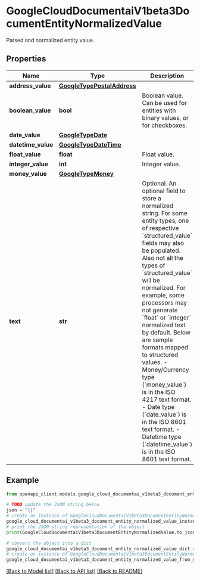 # GoogleCloudDocumentaiV1beta3DocumentEntityNormalizedValue

Parsed and normalized entity value.

## Properties

Name | Type | Description | Notes
------------ | ------------- | ------------- | -------------
**address_value** | [**GoogleTypePostalAddress**](GoogleTypePostalAddress.md) |  | [optional] 
**boolean_value** | **bool** | Boolean value. Can be used for entities with binary values, or for checkboxes. | [optional] 
**date_value** | [**GoogleTypeDate**](GoogleTypeDate.md) |  | [optional] 
**datetime_value** | [**GoogleTypeDateTime**](GoogleTypeDateTime.md) |  | [optional] 
**float_value** | **float** | Float value. | [optional] 
**integer_value** | **int** | Integer value. | [optional] 
**money_value** | [**GoogleTypeMoney**](GoogleTypeMoney.md) |  | [optional] 
**text** | **str** | Optional. An optional field to store a normalized string. For some entity types, one of respective &#x60;structured_value&#x60; fields may also be populated. Also not all the types of &#x60;structured_value&#x60; will be normalized. For example, some processors may not generate &#x60;float&#x60; or &#x60;integer&#x60; normalized text by default. Below are sample formats mapped to structured values. - Money/Currency type (&#x60;money_value&#x60;) is in the ISO 4217 text format. - Date type (&#x60;date_value&#x60;) is in the ISO 8601 text format. - Datetime type (&#x60;datetime_value&#x60;) is in the ISO 8601 text format. | [optional] 

## Example

```python
from openapi_client.models.google_cloud_documentai_v1beta3_document_entity_normalized_value import GoogleCloudDocumentaiV1beta3DocumentEntityNormalizedValue

# TODO update the JSON string below
json = "{}"
# create an instance of GoogleCloudDocumentaiV1beta3DocumentEntityNormalizedValue from a JSON string
google_cloud_documentai_v1beta3_document_entity_normalized_value_instance = GoogleCloudDocumentaiV1beta3DocumentEntityNormalizedValue.from_json(json)
# print the JSON string representation of the object
print(GoogleCloudDocumentaiV1beta3DocumentEntityNormalizedValue.to_json())

# convert the object into a dict
google_cloud_documentai_v1beta3_document_entity_normalized_value_dict = google_cloud_documentai_v1beta3_document_entity_normalized_value_instance.to_dict()
# create an instance of GoogleCloudDocumentaiV1beta3DocumentEntityNormalizedValue from a dict
google_cloud_documentai_v1beta3_document_entity_normalized_value_from_dict = GoogleCloudDocumentaiV1beta3DocumentEntityNormalizedValue.from_dict(google_cloud_documentai_v1beta3_document_entity_normalized_value_dict)
```
[[Back to Model list]](../README.md#documentation-for-models) [[Back to API list]](../README.md#documentation-for-api-endpoints) [[Back to README]](../README.md)


